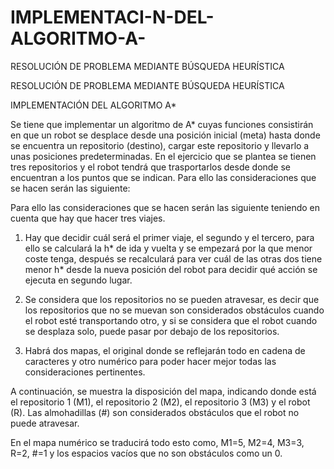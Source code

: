 # IMPLEMENTACI-N-DEL-ALGORITMO-A-
RESOLUCIÓN DE PROBLEMA MEDIANTE  BÚSQUEDA HEURÍSTICA

RESOLUCIÓN DE PROBLEMA MEDIANTE BÚSQUEDA HEURÍSTICA

IMPLEMENTACIÓN DEL ALGORITMO A*

Se tiene que implementar un algoritmo de A* cuyas funciones consistirán en que un robot se desplace desde una posición inicial (meta) hasta donde se encuentra un repositorio (destino), cargar este repositorio y llevarlo a unas posiciones predeterminadas.
En el ejercicio que se plantea se tienen tres repositorios y el robot tendrá que trasportarlos desde donde se encuentran a los puntos que se indican. Para ello las consideraciones que se hacen serán las siguiente:

Para ello las consideraciones que se hacen serán las siguiente teniendo en cuenta que hay que hacer tres viajes.

  1. Hay que decidir cuál será el primer viaje, el segundo y el tercero, para ello se calculará la h* de ida y vuelta y se empezará por la que menor coste tenga, después se recalculará para ver cuál de las otras  dos tiene menor h* desde la nueva posición del robot para decidir qué acción se ejecuta en segundo  lugar.

  2. Se considera que los repositorios no se pueden atravesar, es decir que los repositorios que no se muevan son considerados obstáculos cuando el robot esté transportando otro, y si se considera que  el robot cuando se desplaza solo, puede pasar por debajo de los repositorios.
  
  3. Habrá dos mapas, el original donde se reflejarán todo en cadena de caracteres y otro numérico para poder hacer mejor todas las consideraciones pertinentes.
  
A continuación, se muestra la disposición del mapa, indicando donde está el repositorio 1 (M1), el repositorio 2 (M2), el repositorio 3 (M3) y el robot (R). Las almohadillas (#) son considerados obstáculos  que el robot no puede atravesar.

En el mapa numérico se traducirá todo esto como, M1=5, M2=4, M3=3, R=2, #=1 y los espacios vacíos que no son obstáculos como un 0.

